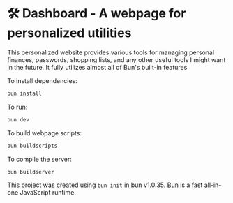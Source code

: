 # 🛠️ Dashboard - A webpage for personalized utilities

This personalized website provides various tools for managing personal finances, passwords, shopping lists, and any other useful tools I might want in the future. It fully utilizes almost all of Bun's built-in features 

To install dependencies:

```bash
bun install
```

To run:

```bash
bun dev
```

To build webpage scripts:

```bash
bun buildscripts
```

To compile the server:

```bash
bun buildserver
```

This project was created using `bun init` in bun v1.0.35. [Bun](https://bun.sh) is a fast all-in-one JavaScript runtime.
